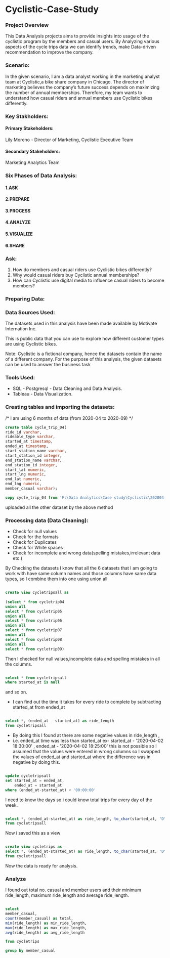 # Cyclistic-Case-Study

### Project Overview 
This Data Analysis projects aims to provide insights into usage of the cyclistic program by the members and casual users. By Analyzing various aspects of the cycle trips data we can identify trends, make Data-driven recommendation to improve the company. 


### Scenario:
In the given scenario, I am a data analyst working in the marketing analyst team at Cyclistic,a bike share company in Chicago.
The director of marketing believes the company’s future success depends on maximizing the number of annual memberships.
Therefore, my team wants to understand how casual riders and annual members use Cyclistic bikes differently.

### Key Stakholders:

#### Primary Stakeholders:
Lily Moreno - Director of Marketing,
Cyclistic Executive Team
#### Secondary Stakeholders:
Marketing Analytics Team 

### Six Phases of Data Analysis:
#### 1.ASK
#### 2.PREPARE
#### 3.PROCESS
#### 4.ANALYZE
#### 5.VISUALIZE
#### 6.SHARE

### Ask:
1. How do members and casual riders use Cyclistic bikes differently?
2. Why would casual riders buy Cyclistic annual memberships?
3. How can Cyclistic use digital media to influence casual riders to become members?

### Preparing Data:

### Data Sources Used:
The datasets used in this analysis have been made available by Motivate Internation Inc. 

This is public data that you can use to explore how different customer types are using Cyclistic bikes. 

Note: Cyclistic is a fictional company, hence the datasets contain the name of a different company. For the purpose of this analysis, the given datasets can be used to answer the business task 

### Tools Used:
- SQL - Postgresql - Data Cleaning and Data Analysis.
- Tableau - Data Visualization.


### Creating tables and importing the datasets: 

/* I am using 6 months of data (from 2020-04 to 2020-09) */

```sql
create table cycle_trip_04(
ride_id varchar,
rideable_type varchar,
started_at timestamp,
ended_at timestamp,
start_station_name varchar,
start_station_id integer,
end_station_name varchar,
end_station_id integer,
start_lat numeric,
start_lng numeric,
end_lat numeric,
end_lng numeric,
member_casual varchar);

copy cycle_trip_04 from 'F:\Data Analytics\Case study\Cyclistic\202004-divvy-tripdata.csv' csv header;
```
uploaded all the other dataset by the above method

### Processing data (Data Cleaning):
- Check for null values
- Check for the formats
- Check for Duplicates
- Check for White spaces
- Check for incomplete and wrong data(spelling mistakes,irrelevant data etc.)

By Checking the datasets I know that all the 6 datasets that I am going to work with have same column names and those columns have same data types, so I combine them into one using union all

```sql

create view cycletripsall as
 
(select * from cycletrip04
union all
select * from cycletrip05
union all
select * from cycletrip06
union all
select * from cycletrip07
union all
select * from cycletrip08
union all
select * from cycletrip09)

```
Then I checked for null values,incomplete data and spelling mistakes in all the columns.

```sql

select * from cycletripsall
where started_at is null

```
and so on.

- I can find out the time it takes for every ride to complete by subtracting started_at from ended_at

```sql

select *, (ended_at - started_at) as ride_length
from cycletripsall

```
- By doing this I found at there are some negative values in ride_length ,
-  i.e. ended_at time was less than started_at ex- started_at - '2020-04-02 18:30:00' , ended_at - '2020-04-02 18:25:00' this is not possible so I assumed that the values were entered in wrong columns so I swapped the values of ended_at and started_at where the difference was in negative by doing this.

```sql

update cycletripsall
set started_at = ended_at,
	ended_at = started_at	
where (ended_at-started_at) < '00:00:00'

```
I need to know the days so i could know total trips for every day of the week.

```sql

select *, (ended_at-started_at) as ride_length, to_char(started_at, 'DY') as day_started_at
from cycletripsall

```

Now i saved this as a view 

```sql

create view cycletrips as
select *, (ended_at-started_at) as ride_length, to_char(started_at, 'DY') as day_started_at
from cycletripsall

```

Now the data is ready for analysis.

### Analyze
I found out total no. casual and member users and their minimum ride_length, maximum ride_length and average ride_length.

```sql

select
member_casual,
count(member_casual) as total,
min(ride_length) as min_ride_length,
max(ride_length) as max_ride_length,
avg(ride_length) as avg_ride_length

from cycletrips

group by member_casual

```




